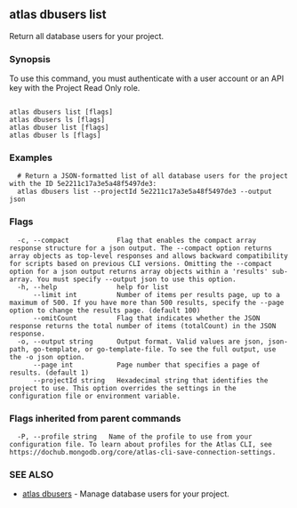 ## atlas dbusers list

Return all database users for your project.


### Synopsis

To use this command, you must authenticate with a user account or an API key with the Project Read Only role.



```

atlas dbusers list [flags]
atlas dbusers ls [flags]
atlas dbuser list [flags]
atlas dbuser ls [flags]
```

### Examples

```
  # Return a JSON-formatted list of all database users for the project with the ID 5e2211c17a3e5a48f5497de3:
  atlas dbusers list --projectId 5e2211c17a3e5a48f5497de3 --output json
```


### Flags

```
  -c, --compact            Flag that enables the compact array response structure for a json output. The --compact option returns array objects as top-level responses and allows backward compatibility for scripts based on previous CLI versions. Omitting the --compact option for a json output returns array objects within a 'results' sub-array. You must specify --output json to use this option.
  -h, --help               help for list
      --limit int          Number of items per results page, up to a maximum of 500. If you have more than 500 results, specify the --page option to change the results page. (default 100)
      --omitCount          Flag that indicates whether the JSON response returns the total number of items (totalCount) in the JSON response.
  -o, --output string      Output format. Valid values are json, json-path, go-template, or go-template-file. To see the full output, use the -o json option.
      --page int           Page number that specifies a page of results. (default 1)
      --projectId string   Hexadecimal string that identifies the project to use. This option overrides the settings in the configuration file or environment variable.

```


### Flags inherited from parent commands

```
  -P, --profile string   Name of the profile to use from your configuration file. To learn about profiles for the Atlas CLI, see https://dochub.mongodb.org/core/atlas-cli-save-connection-settings.

```

### SEE ALSO


* [atlas dbusers](atlas_dbusers.md)	- Manage database users for your project.



